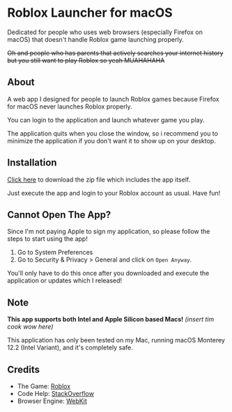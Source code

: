 # Roblox Launcher for macOS

Dedicated for people who uses web browsers (especially Firefox on macOS) that doesn't handle Roblox game launching properly.

~~Oh and people who has parents that actively searches your internet history but you still want to play Roblox so yeah MUAHAHAHA~~

## About

A web app I designed for people to launch Roblox games because Firefox for macOS never launches Roblox properly.

You can login to the application and launch whatever game you play.

The application quits when you close the window, so i recommend you to minimize the application if you don't want it to show up on your desktop.

## Installation

[Click here](https://github.com/raymond-1227/RobloxLauncher/releases/latest) to download the zip file which includes the app itself.

Just execute the app and login to your Roblox account as usual. Have fun!

## Cannot Open The App?

Since I'm not paying Apple to sign my application, so please follow the steps to start using the app!
1. Go to System Preferences 
2. Go to Security & Privacy > General and click on `Open Anyway`.

You'll only have to do this once after you downloaded and execute the application or updates which I released!

## Note

**This app supports both Intel and Apple Silicon based Macs!** *(insert tim cook wow here)*

This application has only been tested on my Mac, running macOS Monterey 12.2 (Intel Variant), and it's completely safe.



## Credits

 - The Game: [Roblox](https://www.roblox.com/)
 - Code Help: [StackOverflow](https://www.stackoverflow.com/)
 - Browser Engine: [WebKit](https://webkit.org/)
